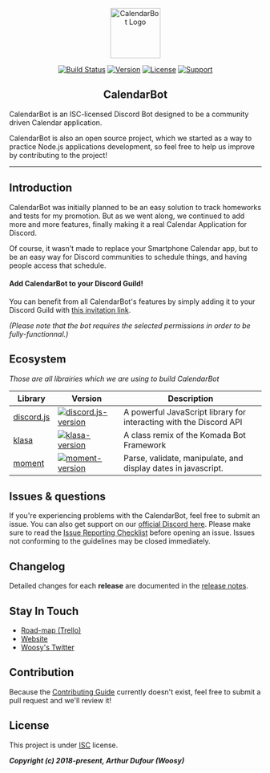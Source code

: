 <p align="center"><a href="https://calendarbot.arthurdufour.com" target="_blank" rel="noopener noreferrer"><img width="100" src="https://cdn.discordapp.com/avatars/473070839085137933/88f4eaabb13663605dbc9a942e7468ba.png?size=128" alt="CalendarBot Logo"></a></p>

<p align="center">
  <a href="https://travis-ci.com/Woosy/CalendarBot"><img src="https://travis-ci.com/Woosy/CalendarBot.svg?token=hs9zzVRsbjobLodxapzr&branch=master" alt="Build Status"></a>
  <a href="https://www.npmjs.com/package/calendarbot"><img src="https://img.shields.io/npm/v/calendarbot.svg" alt="Version"></a>
  <a href="https://www.npmjs.com/package/calendarbot"><img src="	https://img.shields.io/github/license/Woosy/CalendarBot.svg" alt="License"></a>
  <a href="https://discord.gg/6bwdrbV"><img src="https://img.shields.io/badge/support-on%20discord-7289da.svg" alt="Support"></a>
  <br>
</p>

<h2 align="center">CalendarBot</h2>

CalendarBot is an ISC-licensed Discord Bot designed to be a community driven Calendar application.

CalendarBot is also an open source project, which we started as a way to practice Node.js applications development, so feel free to help us improve by contributing to the project!


---


## Introduction

CalendarBot was initially planned to be an easy solution to track homeworks and tests for my promotion. But as we went along, we continued to add more and more features, finally making it a real Calendar Application for Discord.

Of course, it wasn't made to replace your Smartphone Calendar app, but to be an easy way for Discord communities to schedule things, and having people access that schedule.

#### Add CalendarBot to your Discord Guild!

You can benefit from all CalendarBot's features by simply adding it to your Discord Guild with [this invitation link](https://discordapp.com/oauth2/authorize?client_id=473070839085137933&scope=bot&permissions=1409674304&response_type=code).

*(Please note that the bot requires the selected permissions in order to be fully-functionnal.)*


## Ecosystem

*Those are all librairies which we are using to build CalendarBot*

| Library | Version | Description |
|---------|--------|-------------|
| [discord.js]          | [![discord.js-version]][discord.js-package] | A powerful JavaScript library for interacting with the Discord API |
| [klasa]                | [![klasa-version]][klasa-package] | A class remix of the Komada Bot Framework |
| [moment]             | [![moment-version]][moment-package] | Parse, validate, manipulate, and display dates in javascript. |


[discord.js]: https://github.com/discordjs/discord.js/
[klasa]: https://github.com/dirigeants/klasa
[moment]: https://github.com/moment/moment

[discord.js-version]: https://img.shields.io/npm/v/discord.js.svg
[klasa-version]: https://img.shields.io/npm/v/klasa.svg
[moment-version]: https://img.shields.io/npm/v/moment.svg

[discord.js-package]: https://npmjs.com/package/discord.js
[klasa-package]: https://npmjs.com/package/klasa
[moment-package]: https://npmjs.com/package/moment


## Issues & questions

If you're experiencing problems with the CalendarBot, feel free to submit an issue.
You can also get support on our [official Discord here](https://discord.gg/6bwdrbV).
Please make sure to read the [Issue Reporting Checklist](https://github.com/vuejs/vue/blob/dev/.github/CONTRIBUTING.md#issue-reporting-guidelines) before opening an issue. Issues not conforming to the guidelines may be closed immediately.


## Changelog

Detailed changes for each **release** are documented in the [release notes](https://github.com/Woosy/CalendarBot/releases).


## Stay In Touch

- [Road-map (Trello)](https://trello.com/b/ggZbHTvp/)
- [Website](https://calendarbot.arthurdufour.com)
- [Woosy's Twitter](https://twitter.com/Woosy__)


## Contribution

Because the [Contributing Guide](https://github.com/Woosy/CalendarBot/blob/dev/.github/CONTRIBUTING.md) currently doesn't exist, feel free to submit a pull request and we'll review it!


## License

This project is under [ISC](https://choosealicense.com/licenses/isc/) license.

***Copyright (c) 2018-present, Arthur Dufour (Woosy)***
